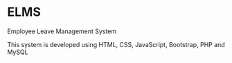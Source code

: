 # ELMS
Employee Leave Management System 

This system is developed using HTML, CSS, JavaScript, Bootstrap, PHP and MySQL
